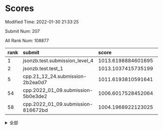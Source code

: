 # Scores

Modified Time: 2022-01-30 21:33:25

Submit Num: 207

All Rank Num: 108877

| rank |               submit               |       score        |       sigma        | pk_num |
| :--- | :--------------------------------- | :----------------- | :----------------- | :----- |
| 1    | jsonzb.test.submission_level_4     | 1013.6198884601695 | 0.7924223800751042 | 2105   |
| 2    | jsonzb.test.test_1                 | 1013.1037415735199 | 0.7982479744330493 | 2100   |
| 5    | cpp.21_12_24.submission-2b2ea0d7   | 1011.6193810591641 | 0.8090116532083573 | 2107   |
| 54   | cpp.2022_01_09.submission-5b0e3de2 | 1006.6017528452064 | 0.71747769629297   | 2099   |
| 58   | cpp.2022_01_09.submission-816672bd | 1004.1968922123025 | 0.7039839630360792 | 2104   |


<details>
<summary>全部</summary>

| rank |                 submit                 |       score        |       sigma        | pk_num |
| :--- | :------------------------------------- | :----------------- | :----------------- | :----- |
| 1    | jsonzb.test.submission_level_4         | 1013.6198884601695 | 0.7924223800751042 | 2105   |
| 2    | jsonzb.test.test_1                     | 1013.1037415735199 | 0.7982479744330493 | 2100   |
| 3    | gobigger.level_3.submission_level_3_22 | 1012.2738976080298 | 0.7674281040877178 | 2104   |
| 4    | gobigger.level_3.submission_level_3_3  | 1011.6235638388506 | 0.7886733714577455 | 2105   |
| 5    | cpp.21_12_24.submission-2b2ea0d7       | 1011.6193810591641 | 0.8090116532083573 | 2107   |
| 6    | gobigger.level_3.submission_level_3_45 | 1011.2687156882905 | 0.7731597226152418 | 2103   |
| 7    | gobigger.level_3.submission_level_3_11 | 1011.0821559847778 | 0.7491105226041403 | 2108   |
| 8    | gobigger.level_3.submission_level_3_30 | 1011.0253613453121 | 0.7436457069101365 | 2107   |
| 9    | gobigger.level_3.submission_level_3_15 | 1010.9504721501999 | 0.7524510896228763 | 2099   |
| 10   | gobigger.level_3.submission_level_3_35 | 1010.7513693919176 | 0.7711631129373238 | 2106   |
| 11   | gobigger.level_3.submission_level_3_28 | 1010.7112582883482 | 0.7718461975734682 | 2099   |
| 12   | gobigger.level_3.submission_level_3_10 | 1010.7021913325456 | 0.7617218271595083 | 2107   |
| 13   | gobigger.level_3.submission_level_3_5  | 1010.6191996661839 | 0.7590622557198036 | 2104   |
| 14   | gobigger.level_3.submission_level_3_39 | 1010.4527337240085 | 0.7755646329171629 | 2104   |
| 15   | gobigger.level_3.submission_level_3_12 | 1010.4258394497109 | 0.7424813986491171 | 2102   |
| 16   | gobigger.level_3.submission_level_3_18 | 1010.4113311646231 | 0.7541348780672558 | 2095   |
| 17   | gobigger.level_3.submission_level_3_7  | 1010.3949557336291 | 0.7608328359035745 | 2106   |
| 18   | gobigger.level_3.submission_level_3_8  | 1010.3744732894687 | 0.7757139749432791 | 2107   |
| 19   | gobigger.level_3.submission_level_3_47 | 1010.263796056646  | 0.7775365412831026 | 2098   |
| 20   | gobigger.level_3.submission_level_3_44 | 1010.2560296830758 | 0.7687681311706515 | 2102   |
| 21   | gobigger.level_3.submission_level_3_26 | 1010.2457495071252 | 0.7584900180147556 | 2106   |
| 22   | gobigger.level_3.submission_level_3_41 | 1010.2146328838588 | 0.7619547076085693 | 2110   |
| 23   | gobigger.level_3.submission_level_3_46 | 1010.1624961197314 | 0.7556432642075681 | 2105   |
| 24   | gobigger.level_3.submission_level_3_36 | 1010.1467635054045 | 0.7656347395442331 | 2106   |
| 25   | gobigger.level_3.submission_level_3_38 | 1010.1456288204079 | 0.7797742631485545 | 2105   |
| 26   | gobigger.level_3.submission_level_3_0  | 1010.099654992337  | 0.7688329325654236 | 2103   |
| 27   | gobigger.level_3.submission_level_3_33 | 1010.0619787453813 | 0.7497191306386218 | 2103   |
| 28   | gobigger.level_3.submission_level_3_20 | 1010.0189694939261 | 0.7760660571602648 | 2102   |
| 29   | gobigger.level_3.submission_level_3_25 | 1009.9442794782453 | 0.769802723913749  | 2111   |
| 30   | gobigger.level_3.submission_level_3_13 | 1009.9317935311805 | 0.7571317763696481 | 2101   |
| 31   | gobigger.level_3.submission_level_3_32 | 1009.9217696804574 | 0.7744250728371453 | 2101   |
| 32   | gobigger.level_3.submission_level_3_27 | 1009.915952948132  | 0.7421708514988598 | 2103   |
| 33   | gobigger.level_3.submission_level_3_34 | 1009.8380741464107 | 0.7548135012008365 | 2099   |
| 34   | gobigger.level_3.submission_level_3_23 | 1009.8335432887146 | 0.7655768647062932 | 2107   |
| 35   | gobigger.level_3.submission_level_3_24 | 1009.81075610291   | 0.7673992555418787 | 2101   |
| 36   | gobigger.level_3.submission_level_3_48 | 1009.7710537600544 | 0.752930588076387  | 2105   |
| 37   | gobigger.level_3.submission_level_3_16 | 1009.7055415147393 | 0.7671778991332776 | 2104   |
| 38   | gobigger.level_3.submission_level_3_17 | 1009.69672536425   | 0.7843030826610345 | 2097   |
| 39   | gobigger.level_3.submission_level_3_6  | 1009.4327096468575 | 0.7539970578645404 | 2109   |
| 40   | gobigger.level_3.submission_level_3_19 | 1009.42066209293   | 0.7543981220304135 | 2098   |
| 41   | gobigger.level_3.submission_level_3_14 | 1009.3100890753819 | 0.7506007817859705 | 2100   |
| 42   | gobigger.level_3.submission_level_3_29 | 1009.308401035579  | 0.7766993721414462 | 2104   |
| 43   | gobigger.level_3.submission_level_3_1  | 1008.8901543475424 | 0.7679950717496412 | 2104   |
| 44   | gobigger.level_3.submission_level_3_31 | 1008.874677064079  | 0.7559973203577744 | 2103   |
| 45   | gobigger.level_3.submission_level_3_40 | 1008.8196470786643 | 0.7366533618448174 | 2103   |
| 46   | gobigger.level_3.submission_level_3_2  | 1008.7203790306281 | 0.7333986993033614 | 2110   |
| 47   | gobigger.level_3.submission_level_3_4  | 1008.6679107428107 | 0.7464419055471575 | 2106   |
| 48   | gobigger.level_3.submission_level_3_21 | 1008.6618401592801 | 0.7315954000490511 | 2103   |
| 49   | gobigger.level_3.submission_level_3_49 | 1008.49781830074   | 0.7386571257040276 | 2103   |
| 50   | gobigger.level_3.submission_level_3_9  | 1008.3388445405499 | 0.7391781227011585 | 2104   |
| 51   | gobigger.level_3.submission_level_3_37 | 1008.1193469757285 | 0.7507580786044066 | 2109   |
| 52   | gobigger.level_3.submission_level_3_43 | 1008.059073408598  | 0.7415686061876895 | 2104   |
| 53   | gobigger.level_3.submission_level_3_42 | 1007.4105912162252 | 0.7265621879607292 | 2105   |
| 54   | cpp.2022_01_09.submission-5b0e3de2     | 1006.6017528452064 | 0.71747769629297   | 2099   |
| 55   | gobigger.level_1.submission_level_1_34 | 1005.6296264167331 | 0.7319535117349236 | 2101   |
| 56   | gobigger.level_1.submission_level_1_5  | 1004.6782861540812 | 0.7257865328529429 | 2102   |
| 57   | gobigger.level_1.submission_level_1_19 | 1004.6639201799796 | 0.7257598426896501 | 2106   |
| 58   | cpp.2022_01_09.submission-816672bd     | 1004.1968922123025 | 0.7039839630360792 | 2104   |
| 59   | gobigger.level_1.submission_level_1_20 | 1003.9868626958552 | 0.7212958740331128 | 2102   |
| 60   | gobigger.level_1.submission_level_1_0  | 1003.9787274793033 | 0.709909797150932  | 2103   |
| 61   | gobigger.level_1.submission_level_1_45 | 1003.9762369718242 | 0.7150788491762754 | 2107   |
| 62   | gobigger.level_1.submission_level_1_38 | 1003.9629046191857 | 0.7259736998674766 | 2099   |
| 63   | gobigger.level_1.submission_level_1_44 | 1003.9327196381794 | 0.7203108789498459 | 2105   |
| 64   | gobigger.level_1.submission_level_1_33 | 1003.911466352559  | 0.7157019933722092 | 2102   |
| 65   | gobigger.level_1.submission_level_1_27 | 1003.7794117213548 | 0.723410775388805  | 2106   |
| 66   | gobigger.level_1.submission_level_1_24 | 1003.751065450908  | 0.7146594349464498 | 2103   |
| 67   | gobigger.level_1.submission_level_1_43 | 1003.700465253571  | 0.7088057860593613 | 2106   |
| 68   | gobigger.level_1.submission_level_1_6  | 1003.6906082903904 | 0.7301709414079078 | 2107   |
| 69   | gobigger.level_1.submission_level_1_49 | 1003.6594099059757 | 0.7137918260683247 | 2104   |
| 70   | gobigger.level_1.submission_level_1_37 | 1003.6497589892535 | 0.7083026994180588 | 2104   |
| 71   | gobigger.level_1.submission_level_1_47 | 1003.6143313370486 | 0.7123821713033783 | 2103   |
| 72   | gobigger.level_1.submission_level_1_1  | 1003.6008911652567 | 0.7041021508043926 | 2103   |
| 73   | gobigger.level_1.submission_level_1_41 | 1003.5267885440006 | 0.7243512898364055 | 2100   |
| 74   | gobigger.level_1.submission_level_1_16 | 1003.462158908986  | 0.7234287405200406 | 2103   |
| 75   | gobigger.level_1.submission_level_1_46 | 1003.4513503469493 | 0.7279770389642888 | 2102   |
| 76   | gobigger.level_1.submission_level_1_2  | 1003.4154755210692 | 0.7199116188277834 | 2102   |
| 77   | gobigger.level_1.submission_level_1_15 | 1003.4086731453541 | 0.7133072447408659 | 2102   |
| 78   | gobigger.level_1.submission_level_1_8  | 1003.3615360828073 | 0.7142195877760225 | 2106   |
| 79   | gobigger.level_1.submission_level_1_40 | 1003.349966967137  | 0.7096890163484464 | 2106   |
| 80   | gobigger.level_1.submission_level_1_26 | 1003.3216040395613 | 0.7253585000272669 | 2108   |
| 81   | gobigger.level_1.submission_level_1_4  | 1003.2924685861088 | 0.7198670698617651 | 2101   |
| 82   | gobigger.level_1.submission_level_1_29 | 1003.1985427403137 | 0.7116005274797207 | 2105   |
| 83   | gobigger.level_1.submission_level_1_42 | 1003.1719030677945 | 0.7112194444379131 | 2107   |
| 84   | gobigger.level_1.submission_level_1_10 | 1003.1151822189938 | 0.7186391615546494 | 2102   |
| 85   | gobigger.level_1.submission_level_1_39 | 1003.0891812571887 | 0.7131451511158621 | 2109   |
| 86   | gobigger.level_1.submission_level_1_35 | 1003.0144974634039 | 0.7088072588452693 | 2097   |
| 87   | gobigger.level_1.submission_level_1_17 | 1002.954471195929  | 0.7072587725313254 | 2102   |
| 88   | gobigger.level_1.submission_level_1_7  | 1002.9407780806235 | 0.7253587858775943 | 2106   |
| 89   | gobigger.level_1.submission_level_1_14 | 1002.907670154041  | 0.7164804753067275 | 2107   |
| 90   | gobigger.level_1.submission_level_1_21 | 1002.9044147027431 | 0.7086328900232011 | 2105   |
| 91   | gobigger.level_1.submission_level_1_36 | 1002.8912743758408 | 0.7188157454116756 | 2104   |
| 92   | gobigger.level_1.submission_level_1_25 | 1002.8173608884525 | 0.717474077777899  | 2107   |
| 93   | gobigger.level_1.submission_level_1_13 | 1002.7900736170221 | 0.7171317168287813 | 2103   |
| 94   | gobigger.level_1.submission_level_1_9  | 1002.6880657248563 | 0.7147934832127126 | 2094   |
| 95   | gobigger.level_1.submission_level_1_30 | 1002.6697175518323 | 0.7109973729152161 | 2104   |
| 96   | gobigger.level_1.submission_level_1_48 | 1002.5289596415439 | 0.7101839116947161 | 2108   |
| 97   | gobigger.level_1.submission_level_1_11 | 1002.5153843880294 | 0.7112201260430376 | 2100   |
| 98   | gobigger.level_1.submission_level_1_23 | 1002.4782985279309 | 0.7265688991387689 | 2105   |
| 99   | gobigger.level_1.submission_level_1_31 | 1002.3696986102009 | 0.7088875274987961 | 2100   |
| 100  | gobigger.level_1.submission_level_1_18 | 1002.2354575980638 | 0.7103296581867412 | 2102   |
| 101  | gobigger.level_1.submission_level_1_32 | 1002.2189446129564 | 0.7138913337631999 | 2106   |
| 102  | gobigger.level_1.submission_level_1_22 | 1002.1969201824021 | 0.716896460366984  | 2106   |
| 103  | gobigger.level_1.submission_level_1_12 | 1002.1868857125543 | 0.721028697474912  | 2103   |
| 104  | gobigger.level_1.submission_level_1_28 | 1001.8965050670112 | 0.7086505211623382 | 2106   |
| 105  | gobigger.level_1.submission_level_1_3  | 1001.7770579949541 | 0.716099059654812  | 2103   |
| 106  | gobigger.random.submission_random_46   | 997.1704718211465  | 0.7027786670681988 | 2102   |
| 107  | gobigger.random.submission_random_48   | 997.0745805632532  | 0.7021067443058999 | 2103   |
| 108  | gobigger.random.submission_random_42   | 996.8932406147187  | 0.71562658452136   | 2103   |
| 109  | gobigger.random.submission_random_23   | 996.8760296092385  | 0.7053655401519906 | 2106   |
| 110  | gobigger.random.submission_random_47   | 996.8351885665332  | 0.7097391423003823 | 2103   |
| 111  | gobigger.random.submission_random_28   | 996.7548238743663  | 0.7159558758527516 | 2108   |
| 112  | gobigger.random.submission_random_22   | 996.6430491651481  | 0.7118381574998293 | 2102   |
| 113  | gobigger.random.submission_random_2    | 996.6008451538183  | 0.7225159326280671 | 2108   |
| 114  | gobigger.random.submission_random_38   | 996.445125870963   | 0.7034748197884735 | 2103   |
| 115  | gobigger.random.submission_random_27   | 996.3682316653258  | 0.7116672506142263 | 2103   |
| 116  | gobigger.random.submission_random_20   | 996.2754397986376  | 0.709582061230538  | 2105   |
| 117  | gobigger.random.submission_random_33   | 996.2114209548103  | 0.7156598229083145 | 2106   |
| 118  | gobigger.random.submission_random_12   | 996.2063754027029  | 0.7049716402054073 | 2107   |
| 119  | gobigger.random.submission_random_40   | 996.1915011794982  | 0.7052795935279301 | 2106   |
| 120  | gobigger.random.submission_random_14   | 996.1678816549763  | 0.701228407587377  | 2101   |
| 121  | gobigger.random.submission_random_8    | 996.158030700177   | 0.6994285168837913 | 2112   |
| 122  | gobigger.random.submission_random_32   | 996.1399019650513  | 0.709563224708947  | 2103   |
| 123  | gobigger.random.submission_random_15   | 996.091302503403   | 0.7127133897428999 | 2101   |
| 124  | gobigger.random.submission_random_19   | 996.0894622001554  | 0.6988643137128213 | 2104   |
| 125  | gobigger.random.submission_random_5    | 996.0750389925856  | 0.7085769272162674 | 2101   |
| 126  | gobigger.random.submission_random_29   | 996.0699123198556  | 0.7240741627703872 | 2110   |
| 127  | gobigger.random.submission_random_43   | 996.0424614183391  | 0.7141847992562731 | 2106   |
| 128  | gobigger.random.submission_random_10   | 996.0216359092492  | 0.7076326679148672 | 2099   |
| 129  | gobigger.random.submission_random_11   | 995.9677254250754  | 0.7131113431416726 | 2101   |
| 130  | gobigger.random.submission_random_26   | 995.9620846324294  | 0.7055362675503882 | 2102   |
| 131  | gobigger.random.submission_random_41   | 995.9537193263009  | 0.7049079537742253 | 2105   |
| 132  | gobigger.random.submission_random_18   | 995.9496577334247  | 0.7113105822333856 | 2103   |
| 133  | gobigger.random.submission_random_44   | 995.9023841436338  | 0.7077272519899989 | 2105   |
| 134  | gobigger.random.submission_random_4    | 995.8978487724154  | 0.7238078691036101 | 2107   |
| 135  | gobigger.random.submission_random_13   | 995.8474353489582  | 0.7093330853200702 | 2108   |
| 136  | gobigger.random.submission_random_24   | 995.8456084160475  | 0.7084861706845259 | 2109   |
| 137  | gobigger.random.submission_random_17   | 995.7903085736332  | 0.7110747825001915 | 2101   |
| 138  | gobigger.random.submission_random_21   | 995.7721542755656  | 0.7145980544144069 | 2102   |
| 139  | gobigger.random.submission_random_6    | 995.6657457665835  | 0.7231963567759196 | 2109   |
| 140  | gobigger.random.submission_random_31   | 995.6485882410491  | 0.7134337188998647 | 2106   |
| 141  | gobigger.random.submission_random_9    | 995.622208601369   | 0.7152316585723433 | 2104   |
| 142  | gobigger.random.submission_random_35   | 995.6074312791538  | 0.7063962876735779 | 2104   |
| 143  | gobigger.random.submission_random_49   | 995.5943746183053  | 0.7073807253903088 | 2109   |
| 144  | gobigger.random.submission_random_34   | 995.5038797515322  | 0.7083027285280413 | 2103   |
| 145  | gobigger.random.submission_random_36   | 995.4972810527382  | 0.7194722996123318 | 2104   |
| 146  | gobigger.random.submission_random_16   | 995.227687723732   | 0.7283225224438195 | 2101   |
| 147  | gobigger.random.submission_random_25   | 995.2251771811107  | 0.7061881079792375 | 2102   |
| 148  | gobigger.random.submission_random_45   | 995.1939117571226  | 0.711677504380331  | 2105   |
| 149  | gobigger.random.submission_random_37   | 995.1810454769383  | 0.7101577056826112 | 2103   |
| 150  | gobigger.random.submission_random_1    | 994.9010190818985  | 0.7074391809755064 | 2107   |
| 151  | gobigger.random.submission_random_3    | 994.8238236218868  | 0.7131094867737353 | 2101   |
| 152  | gobigger.random.submission_random_0    | 994.6921787448484  | 0.7016262997357432 | 2100   |
| 153  | gobigger.random.submission_random_39   | 994.5826962540817  | 0.7140742339623515 | 2104   |
| 154  | gobigger.random.submission_random_30   | 994.5702662974685  | 0.7137602546719124 | 2107   |
| 155  | gobigger.level_2.submission_level_2_42 | 994.4640396732732  | 0.729012408956013  | 2104   |
| 156  | gobigger.level_2.submission_level_2_11 | 994.3083627826314  | 0.7162653147653409 | 2108   |
| 157  | gobigger.random.submission_random_7    | 994.1299009520822  | 0.7221359475614756 | 2106   |
| 158  | gobigger.level_2.submission_level_2_35 | 993.4462567111436  | 0.7136823494056794 | 2106   |
| 159  | gobigger.level_2.submission_level_2_28 | 993.331990084872   | 0.7459757888539619 | 2107   |
| 160  | gobigger.level_2.submission_level_2_45 | 993.2673426957008  | 0.7329232613375918 | 2105   |
| 161  | gobigger.level_2.submission_level_2_40 | 993.1521237169104  | 0.7423541359516466 | 2103   |
| 162  | gobigger.level_2.submission_level_2_4  | 993.1178017532312  | 0.7383892164194114 | 2099   |
| 163  | gobigger.level_2.submission_level_2_18 | 993.0767350195845  | 0.7372496535115398 | 2103   |
| 164  | gobigger.level_2.submission_level_2_2  | 992.9531344948607  | 0.7391019307938301 | 2108   |
| 165  | gobigger.level_2.submission_level_2_29 | 992.6892684281927  | 0.7324862277193924 | 2107   |
| 166  | gobigger.level_2.submission_level_2_12 | 992.6572522568657  | 0.7434112069336685 | 2101   |
| 167  | gobigger.level_2.submission_level_2_49 | 992.6489333151684  | 0.7470014075939987 | 2105   |
| 168  | gobigger.level_2.submission_level_2_24 | 992.5179760289509  | 0.7319175292678213 | 2104   |
| 169  | gobigger.level_2.submission_level_2_46 | 992.4898925362577  | 0.7411958620061408 | 2102   |
| 170  | gobigger.level_2.submission_level_2_34 | 992.4851541100103  | 0.7449065990319884 | 2100   |
| 171  | gobigger.level_2.submission_level_2_0  | 992.4850853811868  | 0.7361917643065983 | 2105   |
| 172  | gobigger.level_2.submission_level_2_19 | 992.371411475705   | 0.7549508345984477 | 2100   |
| 173  | gobigger.level_2.submission_level_2_26 | 992.365489919639   | 0.7268798980444114 | 2106   |
| 174  | gobigger.level_2.submission_level_2_16 | 992.3183820704545  | 0.7463363122613759 | 2098   |
| 175  | gobigger.level_2.submission_level_2_10 | 992.3098157290757  | 0.7379859517008146 | 2107   |
| 176  | gobigger.level_2.submission_level_2_13 | 992.2496732944026  | 0.7483219285250571 | 2107   |
| 177  | gobigger.level_2.submission_level_2_38 | 992.1892919971045  | 0.7566135856195054 | 2103   |
| 178  | gobigger.level_2.submission_level_2_7  | 992.1583967671414  | 0.7533502782597304 | 2102   |
| 179  | gobigger.level_2.submission_level_2_41 | 992.1574690680951  | 0.748675589632156  | 2104   |
| 180  | gobigger.level_2.submission_level_2_44 | 992.0521541254316  | 0.7313638007961707 | 2105   |
| 181  | gobigger.level_2.submission_level_2_8  | 992.032611676477   | 0.7625152786502627 | 2103   |
| 182  | gobigger.level_2.submission_level_2_25 | 992.0081103988126  | 0.7426451759562046 | 2099   |
| 183  | gobigger.level_2.submission_level_2_15 | 991.9496469385073  | 0.7428263638631427 | 2103   |
| 184  | gobigger.level_2.submission_level_2_27 | 991.9232866463386  | 0.7482057488743658 | 2104   |
| 185  | gobigger.level_2.submission_level_2_31 | 991.8592581006926  | 0.7469486569737638 | 2100   |
| 186  | gobigger.level_2.submission_level_2_30 | 991.858803358451   | 0.7318031784459164 | 2105   |
| 187  | gobigger.level_2.submission_level_2_3  | 991.8286417851008  | 0.757729965053779  | 2105   |
| 188  | gobigger.level_2.submission_level_2_33 | 991.8142369195338  | 0.7314485280114629 | 2099   |
| 189  | gobigger.level_2.submission_level_2_43 | 991.8107257642425  | 0.7641572322891557 | 2108   |
| 190  | gobigger.level_2.submission_level_2_9  | 991.8095773382685  | 0.7512738734479657 | 2105   |
| 191  | gobigger.level_2.submission_level_2_36 | 991.7780533837246  | 0.7375481655505516 | 2106   |
| 192  | gobigger.level_2.submission_level_2_39 | 991.5852718475126  | 0.7621965064275794 | 2104   |
| 193  | gobigger.level_2.submission_level_2_23 | 991.5004033995765  | 0.7460243466554164 | 2101   |
| 194  | gobigger.level_2.submission_level_2_48 | 991.3508480906165  | 0.7753944514569017 | 2109   |
| 195  | gobigger.level_2.submission_level_2_47 | 991.3185615725752  | 0.7373943332501095 | 2104   |
| 196  | gobigger.level_2.submission_level_2_21 | 991.2354008724402  | 0.7501639032593127 | 2103   |
| 197  | gobigger.level_2.submission_level_2_6  | 990.9909010941283  | 0.7654944990442776 | 2105   |
| 198  | gobigger.level_2.submission_level_2_5  | 990.954908854394   | 0.7578399753087379 | 2101   |
| 199  | gobigger.level_2.submission_level_2_17 | 990.9249978188907  | 0.764036328666094  | 2103   |
| 200  | gobigger.level_2.submission_level_2_1  | 990.8109516336883  | 0.7709361732255583 | 2109   |
| 201  | gobigger.level_2.submission_level_2_14 | 990.4411634341125  | 0.7603796022765599 | 2101   |
| 202  | gobigger.level_2.submission_level_2_22 | 990.3526881074694  | 0.7515404192097683 | 2105   |
| 203  | gobigger.level_2.submission_level_2_20 | 990.248117104842   | 0.7537684523305369 | 2106   |
| 204  | gobigger.level_2.submission_level_2_37 | 990.1143410385274  | 0.7688825982954494 | 2104   |
| 205  | gobigger.level_2.submission_level_2_32 | 989.9603565903274  | 0.7856839374986048 | 2102   |
| 206  | gobigger.none.submission_none_1        | 979.3547002512955  | 1.3118601381686514 | 2102   |
| 207  | gobigger.none.submission_none_0        | 977.2453727974108  | 1.3213582410043105 | 2107   |

</details>